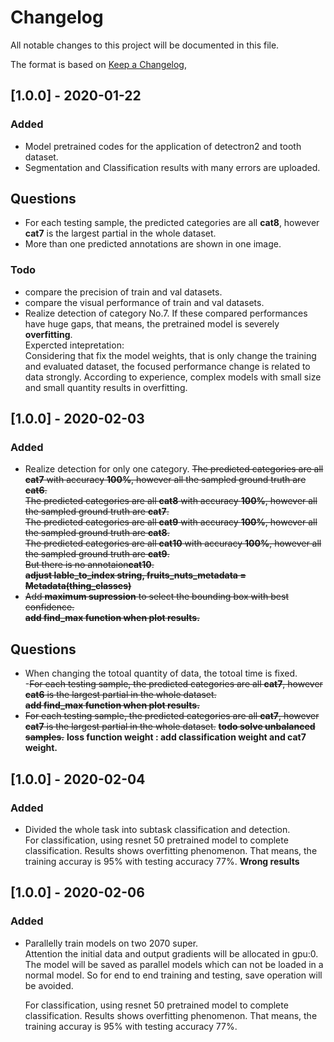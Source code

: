 # Changelog
All notable changes to this project will be documented in this file.

The format is based on [Keep a Changelog](https://keepachangelog.com/en/1.0.0/),


## [1.0.0] - 2020-01-22
### Added
- Model pretrained codes for the application of detectron2 and tooth dataset.
- Segmentation and Classification results with many errors are uploaded.
## Questions
- For each testing sample, the predicted categories are all **cat8**, however **cat7** is  the largest partial in the whole dataset.
- More than one predicted annotations are shown in one image.
### Todo
- compare the precision of train and val datasets.
- compare the visual performance of train and val datasets.
- Realize detection of category No.7.
If these compared performances have huge gaps, that means, the pretrained model is severely **overfitting**.  
Expercted intepretation:  
Considering that fix the model weights, that is only change the training and evaluated dataset, the focused performance change is related to data strongly. According to experience, complex models with small size and small quantity results in overfitting.

## [1.0.0] - 2020-02-03
### Added
- Realize detection for only one category. 
  ~~The predicted categories are all **cat7** with accuracy **100%**, however all the sampled ground truth are **cat6**.~~  
  ~~The predicted categories are all **cat8** with accuracy **100%**, however all the sampled ground truth are **cat7**.~~  
  ~~The predicted categories are all **cat9** with accuracy **100%**, however all the sampled ground truth are **cat8**.~~  
  ~~The predicted categories are all **cat10** with accuracy **100%**, however all the sampled ground truth are **cat9**.~~  
  ~~But there is no annotaion**cat10**.~~  
  ~~**adjust lable_to_index string, fruits_nuts_metadata = Metadata(thing_classes)**~~
- ~~Add **maximum supression** to select the bounding box with best confidence.~~  
  ~~**add find_max function when plot results.**~~
## Questions
- When changing the totoal quantity of data, the totoal time is fixed.  
-~~For each testing sample, the predicted categories are all **cat7**, however **cat6** is the largest partial in the whole dataset.~~   
 ~~**add find_max function when plot results.**~~
- ~~For each testing sample, the predicted categories are all **cat7**, however **cat7** is the largest partial in the whole dataset.~~
 ~~**todo solve unbalanced samples.**~~
 **loss function weight : add classification weight and cat7 weight.**
## [1.0.0] - 2020-02-04
### Added
- Divided the whole task into subtask classification and detection.   
  For classification, using resnet 50 pretrained model to complete classification.
  Results shows overfitting phenomenon. That means, the training accuray is 95% with testing accuracy 77%.  **Wrong results** 
  
 ## [1.0.0] - 2020-02-06
### Added
- Parallelly train models on two 2070 super.    
  Attention the initial data and output gradients will be allocated in gpu:0.   
  The model will be saved as parallel models which can not be loaded in a normal model. So for end to end training and testing, save operation will be avoided.

  For classification, using resnet 50 pretrained model to complete classification.
  Results shows overfitting phenomenon. That means, the training accuray is 95% with testing accuracy 77%. 
